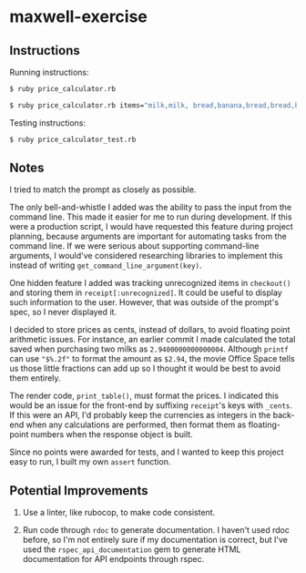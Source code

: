 maxwell-exercise
================

Instructions
------------

Running instructions:

```sh
$ ruby price_calculator.rb

$ ruby price_calculator.rb items="milk,milk, bread,banana,bread,bread,bread,milk,apple"
```

Testing instructions:

```sh
$ ruby price_calculator_test.rb
```


Notes
-----

I tried to match the prompt as closely as possible.

The only bell-and-whistle I added was the ability to pass the input from the command line. This made it easier for me to run during development. If this were a production script, I would have requested this feature during project planning, because arguments are important for automating tasks from the command line. If we were serious about supporting command-line arguments, I would've considered researching libraries to implement this instead of writing `get_command_line_argument(key)`.

One hidden feature I added was tracking unrecognized items in `checkout()` and storing them in `receipt[:unrecognized]`. It could be useful to display such information to the user. However, that was outside of the prompt's spec, so I never displayed it.

I decided to store prices as cents, instead of dollars, to avoid floating point arithmetic issues. For instance, an earlier commit I made calculated the total saved when purchasing two milks as `2.9400000000000004`. Although `printf` can use `"$%.2f"` to format the amount as `$2.94`, the movie Office Space tells us those little fractions can add up so I thought it would be best to avoid them entirely.

The render code, `print_table()`, must format the prices. I indicated this would be an issue for the front-end by suffixing `receipt`'s keys with `_cents`. If this were an API, I'd probably keep the currencies as integers in the back-end when any calculations are performed, then format them as floating-point numbers when the response object is built.

Since no points were awarded for tests, and I wanted to keep this project easy to run, I built my own `assert` function.


Potential Improvements
----------------------

1. Use a linter, like rubocop, to make code consistent.

2. Run code through `rdoc` to generate documentation. I haven't used rdoc before, so I'm not entirely sure if my documentation is correct, but I've used the `rspec_api_documentation` gem to generate HTML documentation for API endpoints through rspec.
